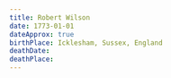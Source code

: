 ```yaml
---
title: Robert Wilson
date: 1773-01-01
dateApprox: true
birthPlace: Icklesham, Sussex, England
deathDate:
deathPlace:
---
```

